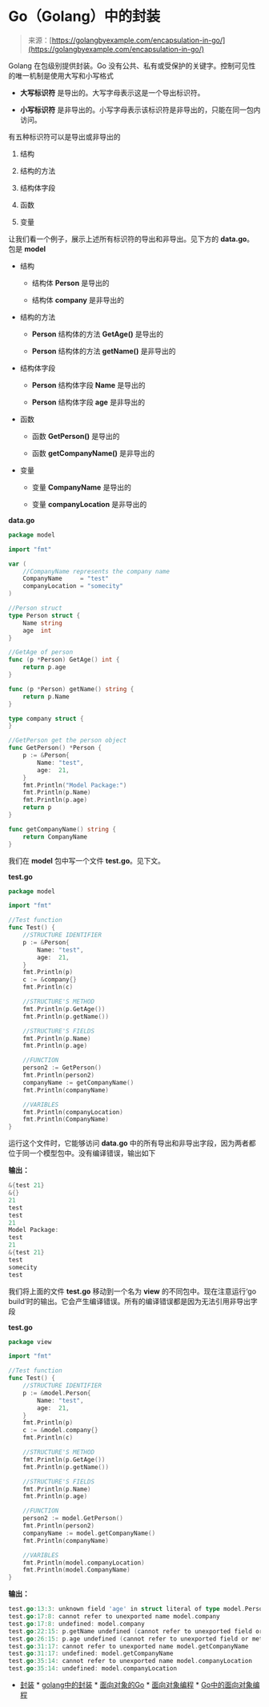 <!--yml

类别：未分类

日期：2024-10-13 06:03:22

-->

# Go（Golang）中的封装

> 来源：[https://golangbyexample.com/encapsulation-in-go/](https://golangbyexample.com/encapsulation-in-go/)

Golang 在包级别提供封装。Go 没有公共、私有或受保护的关键字。控制可见性的唯一机制是使用大写和小写格式

+   **大写标识符** 是导出的。大写字母表示这是一个导出标识符。

+   **小写标识符** 是非导出的。小写字母表示该标识符是非导出的，只能在同一包内访问。

有五种标识符可以是导出或非导出的

1.  结构

1.  结构的方法

1.  结构体字段

1.  函数

1.  变量

让我们看一个例子，展示上述所有标识符的导出和非导出。见下方的 **data.go**。包是 **model**

+   结构

    +   结构体 **Person** 是导出的

    +   结构体 **company** 是非导出的

+   结构的方法

    +   **Person** 结构体的方法 **GetAge()** 是导出的

    +   **Person** 结构体的方法 **getName()** 是非导出的

+   结构体字段

    +   **Person** 结构体字段 **Name** 是导出的

    +   **Person** 结构体字段 **age** 是非导出的

+   函数

    +   函数 **GetPerson()** 是导出的

    +   函数 **getCompanyName()** 是非导出的

+   变量

    +   变量 **CompanyName** 是导出的

    +   变量 **companyLocation** 是非导出的

**data.go**

```go
package model

import "fmt"

var (
    //CompanyName represents the company name
    CompanyName     = "test"
    companyLocation = "somecity"
)

//Person struct
type Person struct {
    Name string
    age  int
}

//GetAge of person
func (p *Person) GetAge() int {
    return p.age
}

func (p *Person) getName() string {
    return p.Name
}

type company struct {
}

//GetPerson get the person object
func GetPerson() *Person {
    p := &Person{
        Name: "test",
        age:  21,
    }
    fmt.Println("Model Package:")
    fmt.Println(p.Name)
    fmt.Println(p.age)
    return p
}

func getCompanyName() string {
    return CompanyName
}
```

我们在 **model** 包中写一个文件 **test.go**。见下文。

**test.go**

```go
package model

import "fmt"

//Test function
func Test() {
    //STRUCTURE IDENTIFIER
    p := &Person{
        Name: "test",
        age:  21,
    }
    fmt.Println(p)
    c := &company{}
    fmt.Println(c)

    //STRUCTURE'S METHOD
    fmt.Println(p.GetAge())
    fmt.Println(p.getName())

    //STRUCTURE'S FIELDS
    fmt.Println(p.Name)
    fmt.Println(p.age)

    //FUNCTION
    person2 := GetPerson()
    fmt.Println(person2)
    companyName := getCompanyName()
    fmt.Println(companyName)

    //VARIBLES
    fmt.Println(companyLocation)
    fmt.Println(CompanyName)
}
```

运行这个文件时，它能够访问 **data.go** 中的所有导出和非导出字段，因为两者都位于同一个模型包中。没有编译错误，输出如下

**输出：**

```go
&{test 21}
&{}
21
test
test
21
Model Package:
test
21
&{test 21}
test
somecity
test
```

我们将上面的文件 **test.go** 移动到一个名为 **view** 的不同包中。现在注意运行‘go build’时的输出。它会产生编译错误。所有的编译错误都是因为无法引用非导出字段

**test.go**

```go
package view

import "fmt"

//Test function
func Test() {
    //STRUCTURE IDENTIFIER
    p := &model.Person{
        Name: "test",
        age:  21,
    }
    fmt.Println(p)
    c := &model.company{}
    fmt.Println(c)

    //STRUCTURE'S METHOD
    fmt.Println(p.GetAge())
    fmt.Println(p.getName())

    //STRUCTURE'S FIELDS
    fmt.Println(p.Name)
    fmt.Println(p.age)

    //FUNCTION
    person2 := model.GetPerson()
    fmt.Println(person2)
    companyName := model.getCompanyName()
    fmt.Println(companyName)

    //VARIBLES
    fmt.Println(model.companyLocation)
    fmt.Println(model.CompanyName)
}
```

**输出：**

```go
test.go:13:3: unknown field 'age' in struct literal of type model.Person
test.go:17:8: cannot refer to unexported name model.company
test.go:17:8: undefined: model.company
test.go:22:15: p.getName undefined (cannot refer to unexported field or method model.(*Person).getName)
test.go:26:15: p.age undefined (cannot refer to unexported field or method age)
test.go:31:17: cannot refer to unexported name model.getCompanyName
test.go:31:17: undefined: model.getCompanyName
test.go:35:14: cannot refer to unexported name model.companyLocation
test.go:35:14: undefined: model.companyLocation
```

+   [封装](https://golangbyexample.com/tag/encapsulation/) *   [golang中的封装](https://golangbyexample.com/tag/encapsulation-in-golang/) *   [面向对象的Go](https://golangbyexample.com/tag/object-oriented-go/) *   [面向对象编程](https://golangbyexample.com/tag/oop/) *   [Go中的面向对象编程](https://golangbyexample.com/tag/oop-in-go/)
